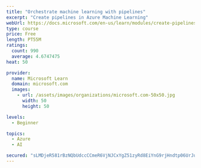 ```yaml
---
title: "Orchestrate machine learning with pipelines"
excerpt: "Create pipelines in Azure Machine Learning"
webUrl: https://docs.microsoft.com/en-us/learn/modules/create-pipelines-in-aml/
type: course
price: Free
length: PT55M
ratings:
  count: 990
  average: 4.6747475
heat: 50

provider:
  name: Microsoft Learn
  domain: microsoft.com
  images:
    - url: /assets/images/organizations/microsoft.com-50x50.jpg
      width: 50
      height: 50

levels:
  - Beginner

topics:
  - Azure
  - AI

secured: "sLMDjeR581rBzNQbUdccCCmeR6VjNJCxYgZ51zyRd8EiYnG9rjHndtp06UrJuRGwrvlMR6wTLGBoTzyJ7gs58feoRjH9QztyF27QB1mgUbFj4PmYVOave6/TR5AsY/qMnhxlbxy7aHcBxJkLVh47BrYKeewsA0J+GY9dD5t++hSkhmjCzd/YNVvldDBY6ijFovd6V5Uvi86h4tfLXFhJLcBXDEMFCzbjbw7VXVSYdPrgbE6YWJK1p+a3mOjtMpZs2/eW3fR3Q1lBGebAibXrVK3W/1nwND2EdL95XSz8JjvM3K2SqlklXndM/0fJgEskcf1JJ9cuTQJCQFF6QVo4EUo8MXkRzVl9RXd5gEWPWmpVUH4O9xcCd0OnXyC01b58SIiQU8coJDaWoyJmPIRVASn+pqbPLgYxIBTySOLEEPs=;UwaD24Tj9nRkKnOh+p1BLg=="
---
```


